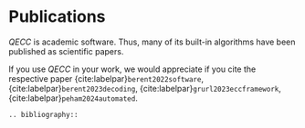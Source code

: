 # Publications

_QECC_ is academic software. Thus, many of its built-in algorithms have been published as scientific papers.

If you use _QECC_ in your work, we would appreciate if you cite the respective paper
{cite:labelpar}`berent2022software`, {cite:labelpar}`berent2023decoding`, {cite:labelpar}`grurl2023eccframework`, {cite:labelpar}`peham2024automated`.

```{eval-rst}
.. bibliography::
```
